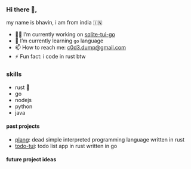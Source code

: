 ### Hi there 👋,
my name is bhavin, i am from india 🇮🇳

- 🧑‍🏭 I’m currently working on [sqlite-tui-go](https://github.com/c0d3-dump/sqlite-tui-go)
- 🌱 I’m currently learning `go` language
- 📫 How to reach me: c0d3.dump@gmail.com
- ⚡ Fun fact: i code in rust btw

### skills
- rust 🦀
- go
- nodejs
- python 
- java

#### past projects

- [plang](https://github.com/c0d3-dump/plang): dead simple interpreted programming language written in rust 
- [todo-tui](https://github.com/c0d3-dump/todo-tui): todo list app in rust written in go 

#### future project ideas
